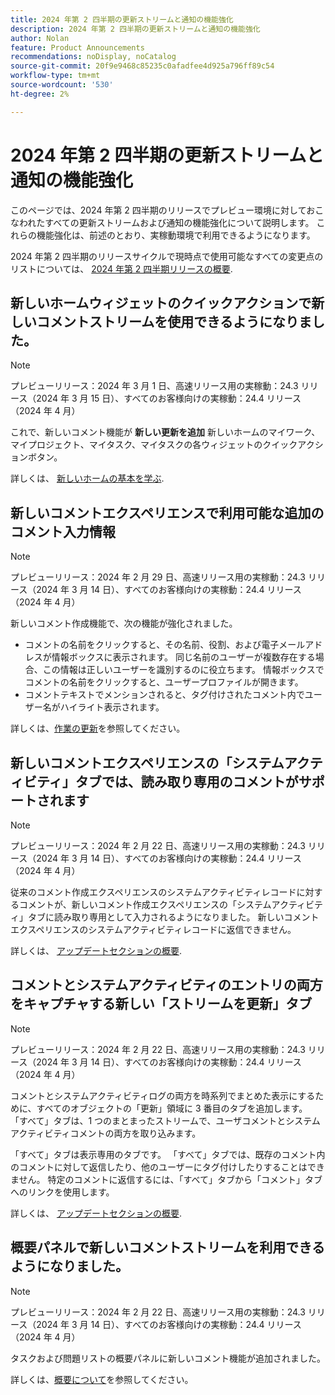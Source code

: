 ```yaml
---
title: 2024 年第 2 四半期の更新ストリームと通知の機能強化
description: 2024 年第 2 四半期の更新ストリームと通知の機能強化
author: Nolan
feature: Product Announcements
recommendations: noDisplay, noCatalog
source-git-commit: 20f9e9468c85235c0afadfee4d925a796ff89c54
workflow-type: tm+mt
source-wordcount: '530'
ht-degree: 2%

---
```


# 2024 年第 2 四半期の更新ストリームと通知の機能強化

このページでは、2024 年第 2 四半期のリリースでプレビュー環境に対しておこなわれたすべての更新ストリームおよび通知の機能強化について説明します。 これらの機能強化は、前述のとおり、実稼動環境で利用できるようになります。

2024 年第 2 四半期のリリースサイクルで現時点で使用可能なすべての変更点のリストについては、 [2024 年第 2 四半期リリースの概要](/help/quicksilver/product-announcements/product-releases/24-q2-release-activity/24-q2-release-overview.md).

## 新しいホームウィジェットのクイックアクションで新しいコメントストリームを使用できるようになりました。

>[!NOTE]
>
>プレビューリリース：2024 年 3 月 1 日、高速リリース用の実稼動：24.3 リリース（2024 年 3 月 15 日）、すべてのお客様向けの実稼動：24.4 リリース（2024 年 4 月）

これで、新しいコメント機能が **新しい更新を追加** 新しいホームのマイワーク、マイプロジェクト、マイタスク、マイタスクの各ウィジェットのクイックアクションボタン。

詳しくは、 [新しいホームの基本を学ぶ](/help/quicksilver/workfront-basics/using-home/new-home/get-started-with-new-home.md).

## 新しいコメントエクスペリエンスで利用可能な追加のコメント入力情報

>[!NOTE]
>
>プレビューリリース：2024 年 2 月 29 日、高速リリース用の実稼動：24.3 リリース（2024 年 3 月 14 日）、すべてのお客様向けの実稼動：24.4 リリース（2024 年 4 月）

新しいコメント作成機能で、次の機能が強化されました。

* コメントの名前をクリックすると、その名前、役割、および電子メールアドレスが情報ボックスに表示されます。 同じ名前のユーザーが複数存在する場合、この情報は正しいユーザーを識別するのに役立ちます。 情報ボックスでコメントの名前をクリックすると、ユーザープロファイルが開きます。
* コメントテキストでメンションされると、タグ付けされたコメント内でユーザー名がハイライト表示されます。

詳しくは、[作業の更新](/help/quicksilver/workfront-basics/updating-work-items-and-viewing-updates/update-work.md)を参照してください。

## 新しいコメントエクスペリエンスの「システムアクティビティ」タブでは、読み取り専用のコメントがサポートされます

>[!NOTE]
>
>プレビューリリース：2024 年 2 月 22 日、高速リリース用の実稼動：24.3 リリース（2024 年 3 月 14 日）、すべてのお客様向けの実稼動：24.4 リリース（2024 年 4 月）

従来のコメント作成エクスペリエンスのシステムアクティビティレコードに対するコメントが、新しいコメント作成エクスペリエンスの「システムアクティビティ」タブに読み取り専用として入力されるようになりました。 新しいコメントエクスペリエンスのシステムアクティビティレコードに返信できません。

詳しくは、 [アップデートセクションの概要](/help/quicksilver/workfront-basics/updating-work-items-and-viewing-updates/updates-tab-overview.md).

## コメントとシステムアクティビティのエントリの両方をキャプチャする新しい「ストリームを更新」タブ

>[!NOTE]
>
>プレビューリリース：2024 年 2 月 22 日、高速リリース用の実稼動：24.3 リリース（2024 年 3 月 14 日）、すべてのお客様向けの実稼動：24.4 リリース（2024 年 4 月）

コメントとシステムアクティビティログの両方を時系列でまとめた表示にするために、すべてのオブジェクトの「更新」領域に 3 番目のタブを追加します。 「すべて」タブは、1 つのまとまったストリームで、ユーザコメントとシステムアクティビティコメントの両方を取り込みます。

「すべて」タブは表示専用のタブです。 「すべて」タブでは、既存のコメント内のコメントに対して返信したり、他のユーザーにタグ付けしたりすることはできません。 特定のコメントに返信するには、「すべて」タブから「コメント」タブへのリンクを使用します。

詳しくは、 [アップデートセクションの概要](/help/quicksilver/workfront-basics/updating-work-items-and-viewing-updates/updates-tab-overview.md).

## 概要パネルで新しいコメントストリームを利用できるようになりました。

>[!NOTE]
>
>プレビューリリース：2024 年 2 月 22 日、高速リリース用の実稼動：24.3 リリース（2024 年 3 月 14 日）、すべてのお客様向けの実稼動：24.4 リリース（2024 年 4 月）

タスクおよび問題リストの概要パネルに新しいコメント機能が追加されました。

詳しくは、[概要について](/help/quicksilver/workfront-basics/the-new-workfront-experience/summary-overview.md)を参照してください。
